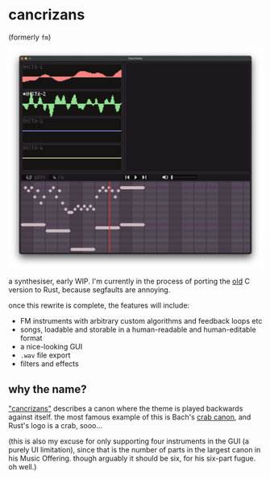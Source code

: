 # cancrizans

(formerly `fm`)

![](assets/screenshot.png)

a synthesiser, early WIP. I'm currently in the process of porting the [old](https://github.com/zac-garby/fm/tree/old) C version to Rust, because segfaults are annoying.

once this rewrite is complete, the features will include:

 - FM instruments with arbitrary custom algorithms and feedback loops etc
 - songs, loadable and storable in a human-readable and human-editable format
 - a nice-looking GUI
 - `.wav` file export
 - filters and effects
 
## why the name?

["cancrizans"](https://www.merriam-webster.com/dictionary/cancrizans) describes a canon where the theme is played backwards against itself. the most famous example of this is Bach's [crab canon](https://en.wikipedia.org/wiki/The_Musical_Offering#Structure_and_instrumentation), and Rust's logo is a crab, sooo...

(this is also my excuse for only supporting four instruments in the GUI (a purely UI limitation), since that is the number of parts in the largest canon in his Music Offering. though arguably it should be six, for his six-part fugue. oh well.)